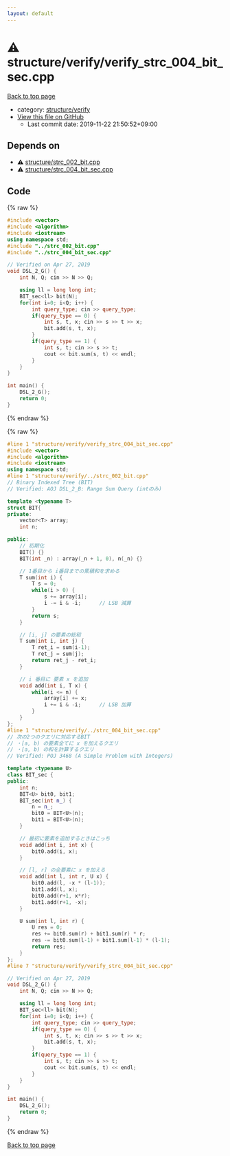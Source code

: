```yaml
---
layout: default
---
```


<!-- mathjax config similar to math.stackexchange -->
<script type="text/javascript" async
  src="https://cdnjs.cloudflare.com/ajax/libs/mathjax/2.7.5/MathJax.js?config=TeX-MML-AM_CHTML">
</script>
<script type="text/x-mathjax-config">
  MathJax.Hub.Config({
    TeX: { equationNumbers: { autoNumber: "AMS" }},
    tex2jax: {
      inlineMath: [ ['$','$'] ],
      processEscapes: true
    },
    "HTML-CSS": { matchFontHeight: false },
    displayAlign: "left",
    displayIndent: "2em"
  });
</script>

<script type="text/javascript" src="https://cdnjs.cloudflare.com/ajax/libs/jquery/3.4.1/jquery.min.js"></script>
<script src="https://cdn.jsdelivr.net/npm/jquery-balloon-js@1.1.2/jquery.balloon.min.js" integrity="sha256-ZEYs9VrgAeNuPvs15E39OsyOJaIkXEEt10fzxJ20+2I=" crossorigin="anonymous"></script>
<script type="text/javascript" src="../../../assets/js/copy-button.js"></script>
<link rel="stylesheet" href="../../../assets/css/copy-button.css" />


# :warning: structure/verify/verify_strc_004_bit_sec.cpp

<a href="../../../index.html">Back to top page</a>

* category: <a href="../../../index.html#8a42e2f360efd149dd1f7c64fba9767e">structure/verify</a>
* <a href="{{ site.github.repository_url }}/blob/master/structure/verify/verify_strc_004_bit_sec.cpp">View this file on GitHub</a>
    - Last commit date: 2019-11-22 21:50:52+09:00




## Depends on

* :warning: <a href="../strc_002_bit.cpp.html">structure/strc_002_bit.cpp</a>
* :warning: <a href="../strc_004_bit_sec.cpp.html">structure/strc_004_bit_sec.cpp</a>


## Code

<a id="unbundled"></a>
{% raw %}
```cpp
#include <vector>
#include <algorithm>
#include <iostream>
using namespace std;
#include "../strc_002_bit.cpp"
#include "../strc_004_bit_sec.cpp"

// Verified on Apr 27, 2019
void DSL_2_G() {
    int N, Q; cin >> N >> Q;

    using ll = long long int;
    BIT_sec<ll> bit(N);
    for(int i=0; i<Q; i++) {
        int query_type; cin >> query_type;
        if(query_type == 0) {
            int s, t, x; cin >> s >> t >> x;
            bit.add(s, t, x);
        }
        if(query_type == 1) {
            int s, t; cin >> s >> t;
            cout << bit.sum(s, t) << endl;
        }
    }
}

int main() {
    DSL_2_G();
    return 0;
}

```
{% endraw %}

<a id="bundled"></a>
{% raw %}
```cpp
#line 1 "structure/verify/verify_strc_004_bit_sec.cpp"
#include <vector>
#include <algorithm>
#include <iostream>
using namespace std;
#line 1 "structure/verify/../strc_002_bit.cpp"
// Binary Indexed Tree (BIT)
// Verified: AOJ DSL_2_B: Range Sum Query (intのみ)

template <typename T>
struct BIT{
private:
    vector<T> array;
    int n;

public:
    // 初期化
    BIT() {}
    BIT(int _n) : array(_n + 1, 0), n(_n) {}

    // 1番目から i番目までの累積和を求める
    T sum(int i) {
        T s = 0;
        while(i > 0) {
            s += array[i];
            i -= i & -i;      // LSB 減算
        }
        return s;
    }

    // [i, j] の要素の総和
    T sum(int i, int j) {
        T ret_i = sum(i-1);
        T ret_j = sum(j);
        return ret_j - ret_i;
    }

    // i 番目に 要素 x を追加
    void add(int i, T x) {
        while(i <= n) {
            array[i] += x;
            i += i & -i;      // LSB 加算
        }
    }
};
#line 1 "structure/verify/../strc_004_bit_sec.cpp"
// 次の2つのクエリに対応するBIT
// ・[a, b) の要素全てに x を加えるクエリ
// ・[a, b) の和を計算するクエリ
// Verified: POJ 3468 (A Simple Problem with Integers)

template <typename U>
class BIT_sec {
public:
    int n;
    BIT<U> bit0, bit1;
    BIT_sec(int n_) {
        n = n_;
        bit0 = BIT<U>(n);
        bit1 = BIT<U>(n);
    }

    // 最初に要素を追加するときはこっち
    void add(int i, int x) {
        bit0.add(i, x);
    }

    // [l, r] の全要素に x を加える
    void add(int l, int r, U x) {
        bit0.add(l, -x * (l-1));
        bit1.add(l, x);
        bit0.add(r+1, x*r);
        bit1.add(r+1, -x);
    }

    U sum(int l, int r) {
        U res = 0;
        res += bit0.sum(r) + bit1.sum(r) * r;
        res -= bit0.sum(l-1) + bit1.sum(l-1) * (l-1);
        return res;
    }
};
#line 7 "structure/verify/verify_strc_004_bit_sec.cpp"

// Verified on Apr 27, 2019
void DSL_2_G() {
    int N, Q; cin >> N >> Q;

    using ll = long long int;
    BIT_sec<ll> bit(N);
    for(int i=0; i<Q; i++) {
        int query_type; cin >> query_type;
        if(query_type == 0) {
            int s, t, x; cin >> s >> t >> x;
            bit.add(s, t, x);
        }
        if(query_type == 1) {
            int s, t; cin >> s >> t;
            cout << bit.sum(s, t) << endl;
        }
    }
}

int main() {
    DSL_2_G();
    return 0;
}

```
{% endraw %}

<a href="../../../index.html">Back to top page</a>

